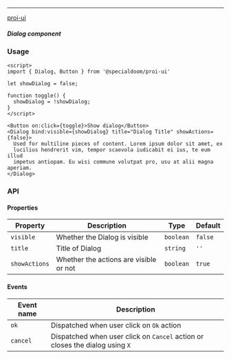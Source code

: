---

[proi-ui](https://github.com/specialdoom/proi-ui)

##### Dialog component

### Usage

```sveltehtml
<script>
import { Dialog, Button } from '@specialdoom/proi-ui'

let showDialog = false;

function toggle() {
  showDialog = !showDialog;
}
</script>

<Button on:click={toggle}>Show dialog</Button>
<Dialog bind:visible={showDialog} title="Dialog Title" showActions={false}>
  Used for multiline pieces of content. Lorem ipsum dolor sit amet, ex
  lucilius hendrerit vim, tempor scaevola iudicabit ei ius, te eum illud
  impetus antiopam. Eu wisi commune volutpat pro, usu at alii magna aperiam.
</Dialog>
```

### API

#### Properties

| Property      | Description                            | Type      | Default |
| ------------- | -------------------------------------- | --------- | ------- |
| `visible`     | Whether the Dialog is visible          | `boolean` | `false` |
| `title`       | Title of Dialog                        | `string`  | `''`    |
| `showActions` | Whether the actions are visible or not | `boolean` | `true`  |

#### Events

| Event name | Description                                                                  |
| ---------- | ---------------------------------------------------------------------------- |
| `ok`       | Dispatched when user click on `Ok` action                                    |
| `cancel`   | Dispatched when user click on `Cancel` action or closes the dialog using `X` |
